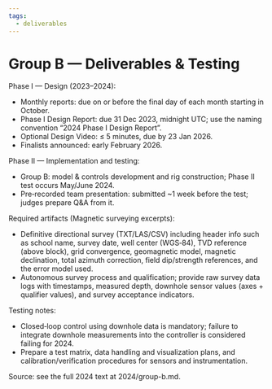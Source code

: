```yaml
---
tags:
  - deliverables
---
```


# Group B — Deliverables & Testing

Phase I — Design (2023–2024):

- Monthly reports: due on or before the final day of each month starting in October.
- Phase I Design Report: due 31 Dec 2023, midnight UTC; use the naming convention “2024 <School Abbrev> Phase I Design Report”.
- Optional Design Video: ≤ 5 minutes, due by 23 Jan 2026.
- Finalists announced: early February 2026.

Phase II — Implementation and testing:

- Group B: model & controls development and rig construction; Phase II test occurs May/June 2024.
- Pre‑recorded team presentation: submitted ~1 week before the test; judges prepare Q&A from it.

Required artifacts (Magnetic surveying excerpts):

- Definitive directional survey (TXT/LAS/CSV) including header info such as school name, survey date, well center (WGS‑84), TVD reference (above block), grid convergence, geomagnetic model, magnetic declination, total azimuth correction, field dip/strength references, and the error model used.
- Autonomous survey process and qualification; provide raw survey data logs with timestamps, measured depth, downhole sensor values (axes + qualifier values), and survey acceptance indicators.

Testing notes:

- Closed‑loop control using downhole data is mandatory; failure to integrate downhole measurements into the controller is considered failing for 2024.
- Prepare a test matrix, data handling and visualization plans, and calibration/verification procedures for sensors and instrumentation.

Source: see the full 2024 text at 2024/group-b.md.
